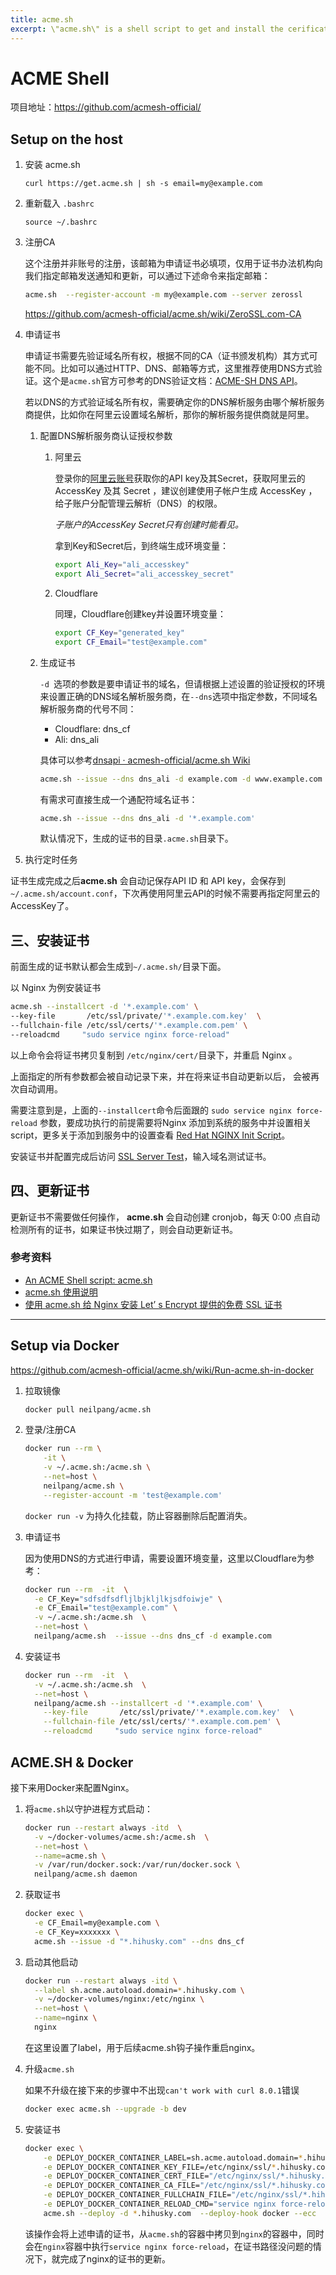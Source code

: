 ```yaml
---
title: acme.sh
excerpt: \"acme.sh\" is a shell script to get and install the cerification automatically, use ACME protocal.
---
```


# ACME Shell

项目地址：https://github.com/acmesh-official/

## Setup on the host

1. 安装 acme.sh

    ```
    curl https://get.acme.sh | sh -s email=my@example.com
    ```

2. 重新载入 `.bashrc`

    ```
    source ~/.bashrc 
    ```

3. 注册CA

    这个注册并非账号的注册，该邮箱为申请证书必填项，仅用于证书办法机构向我们指定邮箱发送通知和更新，可以通过下述命令来指定邮箱：

    ```sh
    acme.sh  --register-account -m my@example.com --server zerossl
    ```

    https://github.com/acmesh-official/acme.sh/wiki/ZeroSSL.com-CA

4. 申请证书

    申请证书需要先验证域名所有权，根据不同的CA（证书颁发机构）其方式可能不同。比如可以通过HTTP、DNS、邮箱等方式，这里推荐使用DNS方式验证。这个是`acme.sh`官方可参考的DNS验证文档：[ACME-SH DNS API](https://github.com/acmesh-official/acme.sh/wiki/dnsapi)。

    若以DNS的方式验证域名所有权，需要确定你的DNS解析服务由哪个解析服务商提供，比如你在阿里云设置域名解析，那你的解析服务提供商就是阿里。

    1. 配置DNS解析服务商认证授权参数

       1. 阿里云

           登录你的[阿里云账号](https://ram.console.aliyun.com/manage/ak)获取你的API key及其Secret，获取阿里云的 AccessKey 及其 Secret ，建议创建使用子帐户生成 AccessKey ，给子账户分配管理云解析（DNS）的权限。

           *子账户的AccessKey Secret只有创建时能看见。*

           拿到Key和Secret后，到终端生成环境变量：

            ```sh
            export Ali_Key="ali_accesskey"
            export Ali_Secret="ali_accesskey_secret"
            ```

       2. Cloudflare

           同理，Cloudflare创建key并设置环境变量：

           ```sh
           export CF_Key="generated_key"
           export CF_Email="test@example.com"
           ```
    
    2. 生成证书
    
        `-d `选项的参数是要申请证书的域名，但请根据上述设置的验证授权的环境来设置正确的DNS域名解析服务商，在`--dns`选项中指定参数，不同域名解析服务商的代号不同：
    
        - Cloudflare: dns_cf
        - Ali: dns_ali
        
        具体可以参考[dnsapi · acmesh-official/acme.sh Wiki](https://github.com/acmesh-official/acme.sh/wiki/dnsapi)
        
        ```sh
        acme.sh --issue --dns dns_ali -d example.com -d www.example.com
        ```
        
        有需求可直接生成一个通配符域名证书：
        
        ```sh
        acme.sh --issue --dns dns_ali -d '*.example.com'
        ```
        
        默认情况下，生成的证书的目录`.acme.sh`目录下。

5. 执行定时任务

   

证书生成完成之后**acme.sh** 会自动记保存API ID 和 API key，会保存到 `~/.acme.sh/account.conf`，下次再使用阿里云API的时候不需要再指定阿里云的 AccessKey了。

## 三、安装证书

前面生成的证书默认都会生成到`~/.acme.sh/`目录下面。

以 Nginx 为例安装证书

```sh
acme.sh --installcert -d '*.example.com' \
--key-file       /etc/ssl/private/'*.example.com.key'  \
--fullchain-file /etc/ssl/certs/'*.example.com.pem' \
--reloadcmd     "sudo service nginx force-reload"
```

以上命令会将证书拷贝复制到 `/etc/nginx/cert/`目录下，并重启 Nginx 。

上面指定的所有参数都会被自动记录下来，并在将来证书自动更新以后， 会被再次自动调用。

需要注意到是，上面的`--installcert`命令后面跟的 `sudo service nginx force-reload` 参数，要成功执行的前提需要将Nginx 添加到系统的服务中并设置相关script，更多关于添加到服务中的设置查看 [Red Hat NGINX Init Script](https://link.segmentfault.com/?url=https%3A%2F%2Fwww.nginx.com%2Fresources%2Fwiki%2Fstart%2Ftopics%2Fexamples%2Fredhatnginxinit%2F)。

安装证书并配置完成后访问 [SSL Server Test](https://link.segmentfault.com/?url=https%3A%2F%2Fwww.ssllabs.com%2Fssltest%2Findex.html)，输入域名测试证书。

## 四、更新证书

更新证书不需要做任何操作， **acme.sh** 会自动创建 cronjob，每天 0:00 点自动检测所有的证书，如果证书快过期了，则会自动更新证书。

### 参考资料

- [An ACME Shell script: acme.sh](https://link.segmentfault.com/?url=https%3A%2F%2Fgithub.com%2Facmesh-official%2Facme.sh)
- [acme.sh 使用说明](https://link.segmentfault.com/?url=https%3A%2F%2Fgithub.com%2Facmesh-official%2Facme.sh%2Fwiki%2F%E8%AF%B4%E6%98%8E)
- [使用 acme.sh 给 Nginx 安装 Let’ s Encrypt 提供的免费 SSL 证书](https://link.segmentfault.com/?url=https%3A%2F%2Fruby-china.org%2Ftopics%2F31983)

---

## Setup via Docker

https://github.com/acmesh-official/acme.sh/wiki/Run-acme.sh-in-docker

1. 拉取镜像

    ```sh
    docker pull neilpang/acme.sh
    ```

2. 登录/注册CA

    ```sh
    docker run --rm \
        -it \
        -v ~/.acme.sh:/acme.sh \
        --net=host \
        neilpang/acme.sh \
        --register-account -m 'test@example.com'
    ```

    `docker run -v`  为持久化挂载，防止容器删除后配置消失。

3. 申请证书

    因为使用DNS的方式进行申请，需要设置环境变量，这里以Cloudflare为参考：

    ```sh
    docker run --rm  -it  \
      -e CF_Key="sdfsdfsdfljlbjkljlkjsdfoiwje" \
      -e CF_Email="test@example.com" \
      -v ~/.acme.sh:/acme.sh  \
      --net=host \
      neilpang/acme.sh  --issue --dns dns_cf -d example.com
    ```

4. 安装证书

    ```sh
    docker run --rm  -it  \
      -v ~/.acme.sh:/acme.sh  \
      --net=host \
      neilpang/acme.sh --installcert -d '*.example.com' \
        --key-file       /etc/ssl/private/'*.example.com.key'  \
        --fullchain-file /etc/ssl/certs/'*.example.com.pem' \
        --reloadcmd     "sudo service nginx force-reload"
    ```

## ACME.SH & Docker

接下来用Docker来配置Nginx。

1. 将`acme.sh`以守护进程方式启动：

    ```sh
    docker run --restart always -itd  \
      -v ~/docker-volumes/acme.sh:/acme.sh  \
      --net=host \
      --name=acme.sh \
      -v /var/run/docker.sock:/var/run/docker.sock \
      neilpang/acme.sh daemon
    ```

2. 获取证书

   ```sh
   docker exec \
     -e CF_Email=my@example.com \
     -e CF_Key=xxxxxxx \
     acme.sh --issue -d "*.hihusky.com" --dns dns_cf
   ```

3. 启动其他启动

   ```sh
   docker run --restart always -itd \
     --label sh.acme.autoload.domain=*.hihusky.com \
     -v ~/docker-volumes/nginx:/etc/nginx \
     --net=host \
     --name=nginx \
     nginx
   ```

   在这里设置了label，用于后续acme.sh钩子操作重启nginx。

4. 升级`acme.sh`

   如果不升级在接下来的步骤中不出现`can't work with curl 8.0.1`错误

   ```sh
   docker exec acme.sh --upgrade -b dev
   ```

5. 安装证书

   ```sh
   docker exec \
       -e DEPLOY_DOCKER_CONTAINER_LABEL=sh.acme.autoload.domain=*.hihusky.com \
       -e DEPLOY_DOCKER_CONTAINER_KEY_FILE=/etc/nginx/ssl/*.hihusky.com_ecc/*.hihusky.com.key \
       -e DEPLOY_DOCKER_CONTAINER_CERT_FILE="/etc/nginx/ssl/*.hihusky.com_ecc/*.hihusky.com.cer" \
       -e DEPLOY_DOCKER_CONTAINER_CA_FILE="/etc/nginx/ssl/*.hihusky.com_ecc/ca.cer" \
       -e DEPLOY_DOCKER_CONTAINER_FULLCHAIN_FILE="/etc/nginx/ssl/*.hihusky.com_ecc/fullchain.cer" \
       -e DEPLOY_DOCKER_CONTAINER_RELOAD_CMD="service nginx force-reload" \
       acme.sh --deploy -d *.hihusky.com  --deploy-hook docker --ecc
   ```

   该操作会将上述申请的证书，从`acme.sh`的容器中拷贝到`nginx`的容器中，同时会在`nginx`容器中执行`service nginx force-reload`，在证书路径没问题的情况下，就完成了nginx的证书的更新。
